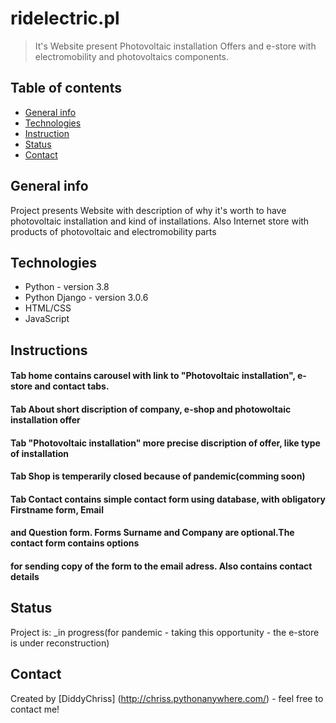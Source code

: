 # ridelectric.pl
> It's Website present Photovoltaic installation Offers and e-store with electromobility 
> and photovoltaics components.

## Table of contents
* [General info](#general-info)
* [Technologies](#technologies)
* [Instruction](#Instructions)
* [Status](#status)
* [Contact](#contact)

## General info
Project presents Website with description  of why it's worth to have photovoltaic installation and kind
 of installations. Also Internet store with products of photovoltaic and electromobility parts

## Technologies
* Python - version 3.8
* Python Django - version 3.0.6
* HTML/CSS 
* JavaScript 

## Instructions
#### Tab home contains carousel with link to "Photovoltaic installation", e-store and contact tabs.
#### Tab About short discription of company, e-shop and photowoltaic installation offer
#### Tab "Photovoltaic installation" more precise discription of offer, like type of installation
#### Tab Shop is temperarily closed because of pandemic(comming soon)
#### Tab Contact contains simple contact form using database, with obligatory Firstname form, Email
#### and Question form. Forms Surname and Company are optional.The contact form contains options
####  for sending copy of the form to the email adress. Also contains contact details

## Status
Project is: _in progress(for pandemic - taking this opportunity - the e-store is under reconstruction)

## Contact
Created by [DiddyChriss] (http://chriss.pythonanywhere.com/) - feel free to contact me!
